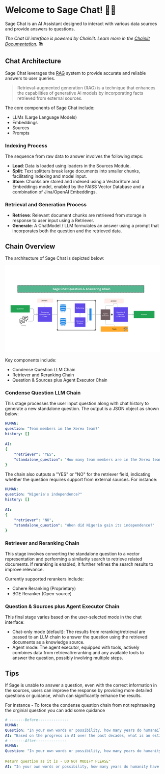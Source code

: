 # Welcome to Sage Chat! 🚀🤖

Sage Chat is an AI Assistant designed to interact with various data sources and provide answers to questions.

*The Chat UI interface is powered by Chainlit. Learn more in the [Chainlit Documentation](https://docs.chainlit.io).* 📚

## Chat Architecture

Sage Chat leverages the [RAG](https://blogs.nvidia.com/blog/what-is-retrieval-augmented-generation/) system to provide accurate and reliable answers to user queries.

> Retrieval-augmented generation (RAG) is a technique that enhances the capabilities of generative AI models by incorporating facts retrieved from external sources.

The core components of Sage Chat include:

- LLMs (Large Language Models)
- Embeddings
- Sources
- Prompts

### Indexing Process

The sequence from raw data to answer involves the following steps:

- **Load**: Data is loaded using loaders in the Sources Module.
- **Split**: Text splitters break large documents into smaller chunks, facilitating indexing and model input.
- **Store**: Chunks are stored and indexed using a VectorStore and Embeddings model, enabled by the FAISS Vector Database and a combination of Jina/OpenAI Embeddings.

### Retrieval and Generation Process

- **Retrieve**: Relevant document chunks are retrieved from storage in response to user input using a Retriever.
- **Generate**: A ChatModel / LLM formulates an answer using a prompt that incorporates both the question and the retrieved data.

## Chain Overview

The architecture of Sage Chat is depicted below:

![Alt text](sage/assets/sage_chain.png?raw=true "Sage Chain Overview")

Key components include:
- Condense Question LLM Chain
- Retriever and Reranking Chain
- Question & Sources plus Agent Executor Chain

### Condense Question LLM Chain

This stage processes the user input question along with chat history to generate a new standalone question. The output is a JSON object as shown below:

```yaml
HUMAN:
question: "Team members in the Xerex team?"
history: []

AI:
{
    "retriever": "YES",
    "standalone_question": "How many team members are in the Xerex team?"
}
```

The chain also outputs a "YES" or "NO" for the retriever field, indicating whether the question requires support from external sources. For instance:

```yaml
HUMAN:
question: "Nigeria's independence?"
history: []

AI:
{
    "retriever": "NO",
    "standalone_question": "When did Nigeria gain its independence?"
}
```

### Retriever and Reranking Chain
 
This stage involves converting the standalone question to a vector representation and performing a similarity search to retrieve related documents. If reranking is enabled, it further refines the search results to improve relevance.

Currently supported rerankers include:

 - Cohere Reranking (Proprietary)
 - BGE Reranker (Open-source)

### Question & Sources plus Agent Executor Chain
 
This final stage varies based on the user-selected mode in the chat interface:

 - Chat-only mode (default): The results from reranking/retrieval are passed to an LLM chain to answer the question using the retrieved documents as a knowledge source.
 - Agent mode: The agent executor, equipped with tools, actively combines data from retrieval/reranking and any available tools to answer the question, possibly involving multiple steps.

## Tips

If Sage is unable to answer a question, even with the correct information in the sources, users can improve the response by providing more detailed questions or guidance, which can significantly enhance the results.

For instance - To force the condense question chain from not rephraseing the orginial question you can add some quidance
```yaml
# -------Before--------------
HUMAN:
Question: "In your own words or possibility, how many years do humanaility have left to able to achieve AGI? I understand you don't know but I insist to give some estimates here - take a look at historical human advanment in the last few decades."
AI: "Based on the progress in AI over the past decades, what is an estimated timeline for the achievement of Artificial General Intelligence (AGI)?"
# -------After--------------
HUMAN:
Question: "In your own words or possibility, how many years do humanity have left to able to achieve AGI? I understand you don't know but I insist to give some estimates here - take a look at historical human advancement in the last few decades."

Return question as it is - DO NOT MODIFY PLEASE"
AI: "In your own words or possibility, how many years do humanity have left to able to achieve AGI? I understand you don't know but I insist to give some estimates here - take a look at historical human advancement in the last few decades."
```